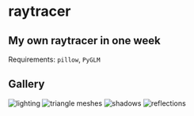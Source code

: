 # raytracer

## My own raytracer in one week
Requirements: `pillow`, `PyGLM`

## Gallery
![lighting](https://user-images.githubusercontent.com/73735838/209450074-5e7446d6-58c1-4301-9b47-8362bdf84000.png)
![triangle meshes](https://user-images.githubusercontent.com/73735838/210556100-1d1d1aad-550e-4cfd-8e5f-f50bcefb083a.png)
![shadows](https://user-images.githubusercontent.com/73735838/211147633-80082b41-34fd-4f2d-8d76-e63d370fc7a0.png)
![reflections](https://user-images.githubusercontent.com/73735838/211162413-385859f2-a636-4bb9-986a-38cbc3265be3.png)
